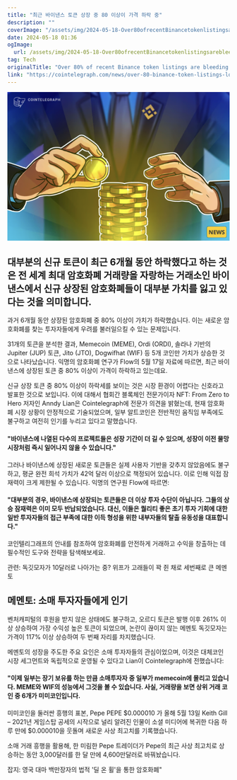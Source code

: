 ```yaml
---
title: "최근 바이낸스 토큰 상장 중 80 이상이 가격 하락 중"
description: ""
coverImage: "/assets/img/2024-05-18-Over80ofrecentBinancetokenlistingsarebleedingred_thumbnail.png"
date: 2024-05-18 01:36
ogImage: 
  url: /assets/img/2024-05-18-Over80ofrecentBinancetokenlistingsarebleedingred_thumbnail.png
tag: Tech
originalTitle: "Over 80% of recent Binance token listings are bleeding red"
link: "https://cointelegraph.com/news/over-80-binance-token-listings-loss-red"
---
```



![2024-05-18-Over80ofrecentBinancetokenlistingsarebleedingred_thumbnail](/assets/img/2024-05-18-Over80ofrecentBinancetokenlistingsarebleedingred_thumbnail.png)

## 대부분의 신규 토큰이 최근 6개월 동안 하락했다고 하는 것은 전 세계 최대 암호화폐 거래량을 자랑하는 거래소인 바이낸스에서 신규 상장된 암호화폐들이 대부분 가치를 잃고 있다는 것을 의미합니다.

과거 6개월 동안 상장된 암호화폐 중 80% 이상이 가치가 하락했습니다. 이는 새로운 암호화폐를 찾는 투자자들에게 우려를 불러일으킬 수 있는 문제입니다.

<div class="content-ad"></div>

31개의 토큰을 분석한 결과, Memecoin (MEME), Ordi (ORDI), 솔라나 기반의 Jupiter (JUP) 토큰, Jito (JTO), Dogwifhat (WIF) 등 5개 코인만 가치가 상승한 것으로 나타났습니다. 익명의 암호화폐 연구가 Flow의 5월 17일 자료에 따르면, 최근 바이낸스에 상장된 토큰 중 80% 이상이 가격이 하락하고 있는데요.

신규 상장 토큰 중 80% 이상이 하락세를 보이는 것은 시장 환경이 어렵다는 신호라고 발표한 것으로 보입니다. 이에 대해서 협회간 블록체인 전문가이자 NFT: From Zero to Hero 저자인 Anndy Lian은 Cointelegraph에 전문가 의견을 밝혔는데, 현재 암호화폐 시장 상황이 안정적으로 기술되었으며, 일부 알트코인은 전반적인 움직임 부족에도 불구하고 여전히 인기를 누리고 있다고 말했습니다.

<div class="content-ad"></div>

#### "바이낸스에 나열된 다수의 프로젝트들은 성장 기간이 더 길 수 있으며, 성장이 이전 물망 시장처럼 즉시 일어나지 않을 수 있습니다."

그러나 바이낸스에 상장된 새로운 토큰들은 실제 사용자 기반을 갖추지 않았음에도 불구하고, 평균 완전 희석 가치가 42억 달러 이상으로 책정되어 있습니다. 이로 인해 익접 잠재력이 크게 제한될 수 있습니다. 익명의 연구원 Flow에 따르면:

#### "대부분의 경우, 바이낸스에 상장되는 토큰들은 더 이상 투자 수단이 아닙니다. 그들의 상승 잠재력은 이미 모두 반납되었습니다. 대신, 이들은 퀄리티 좋은 초기 투자 기회에 대한 일반 투자자들의 접근 부족에 대한 이득 형성을 위한 내부자들의 탈출 유동성을 대표합니다."

코인텔리그래프의 안내를 참조하여 암호화폐를 안전하게 거래하고 수익을 창출하는 데 필수적인 도구와 전략을 탐색해보세요.

<div class="content-ad"></div>

관련: 독깃모자가 10달러로 나아가는 중? 위프가 고래들이 꽉 쥔 채로 세번째로 큰 메멘토

## 메멘토: 소매 투자자들에게 인기

벤처캐피털의 후원을 받지 않은 상태에도 불구하고, 오르디 토큰은 발행 이후 261% 이상 상승하여 가장 수익성 높은 토큰이 되었으며, 논란이 끊이지 않는 메멘토 독깃모자는 가격이 117% 이상 상승하여 두 번째 자리를 차지했습니다.

메멘토의 성장을 주도한 주요 요인은 소매 투자자들의 관심이었으며, 이것은 대체코인 시장 세그먼트와 독립적으로 운영될 수 있다고 Lian이 Cointelegraph에 전했습니다:

<div class="content-ad"></div>

#### "이제 일부는 장기 보유를 하는 만큼 소매투자자 중 일부가 memecoin에 몰리고 있습니다. MEME와 WIF의 성능에서 그것을 볼 수 있습니다. 사실, 거래량을 보면 상위 거래 코인 중 6개가 미미코인입니다.

미미코인을 둘러싼 흥행의 표본, Pepe
PEPE
$0.000010
가 올해 5월 13일 Keith Gill – 2021년 게임스탑 공세의 시작으로 널리 알려진 인물이 소셜 미디어에 복귀한 다음 하루 만에 $0.000010을 웃돌며 새로운 사상 최고치를 기록했습니다.

소매 거래 흥행을 활용해, 한 미림한 Pepe 트레이더가 Pepe의 최근 사상 최고치로 상승하는 동안 3,000달러를 한 달 만에 4,600만달러로 바꿔놨습니다.

잡지: 영국 대마 백만장자의 법적 '딜 온 휠'을 통한 암호화폐"